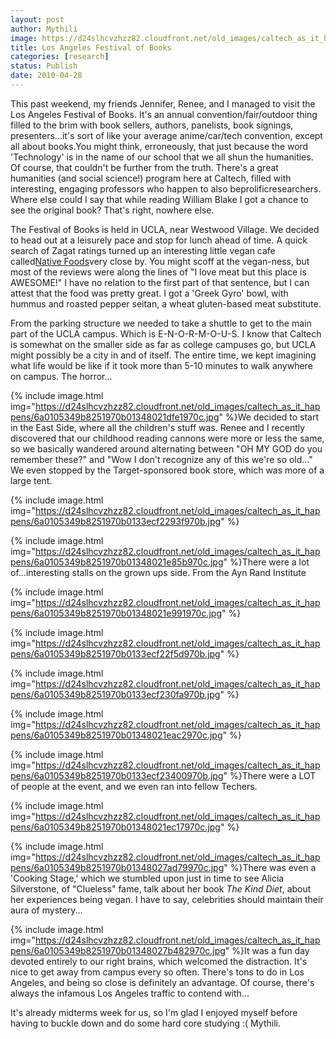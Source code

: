 ```yaml
---
layout: post
author: Mythili
image: https://d24slhcvzhzz82.cloudfront.net/old_images/caltech_as_it_happens/6a0105349b8251970b0133ecf21dd2970b.jpg
title: Los Angeles Festival of Books
categories: [research]
status: Publish
date: 2010-04-28
---
```



This past weekend, my friends Jennifer, Renee, and I managed to visit the Los Angeles Festival of Books. It's an annual convention/fair/outdoor thing filled to the brim with book sellers, authors, panelists, book signings, presenters...it's sort of like your average anime/car/tech convention, except all about books.You might think, erroneously, that just because the word 'Technology' is in the name of our school that we all shun the humanities. Of course, that couldn't be further from the truth. There's a great humanities (and social science!) program here at Caltech, filled with interesting, engaging professors who happen to also beprolificresearchers. Where else could I say that while reading William Blake I got a chance to see the original book? That's right, nowhere else.

The Festival of Books is held in UCLA, near Westwood Village. We decided to head out at a leisurely pace and stop for lunch ahead of time. A quick search of Zagat ratings turned up an interesting little vegan cafe called<a href="https://www.nativefoods.com/">Native Foods</a>very close by. You might scoff at the vegan-ness, but most of the reviews were along the lines of "I love meat but this place is AWESOME!" I have no relation to the first part of that sentence, but I can attest that the food was pretty great. I got a 'Greek Gyro' bowl, with hummus and roasted pepper seitan, a wheat gluten-based meat substitute.

From the parking structure we needed to take a shuttle to get to the main part of the UCLA campus. Which is E-N-O-R-M-O-U-S. I know that Caltech is somewhat on the smaller side as far as college campuses go, but UCLA might possibly be a city in and of itself. The entire time, we kept imagining what life would be like if it took more than 5-10 minutes to walk anywhere on campus. The horror...


{% include image.html img="https://d24slhcvzhzz82.cloudfront.net/old_images/caltech_as_it_happens/6a0105349b8251970b01348021dfe1970c.jpg" %}We decided to start in the East Side, where all the children's stuff was. Renee and I recently discovered that our childhood reading cannons were more or less the same, so we basically wandered around alternating between "OH MY GOD do you remember these?" and "Wow I don't recognize any of this we're so old..." We even stopped by the Target-sponsored book store, which was more of a large tent.


{% include image.html img="https://d24slhcvzhzz82.cloudfront.net/old_images/caltech_as_it_happens/6a0105349b8251970b0133ecf2293f970b.jpg" %}


{% include image.html img="https://d24slhcvzhzz82.cloudfront.net/old_images/caltech_as_it_happens/6a0105349b8251970b01348021e85b970c.jpg" %}There were a lot of...interesting stalls on the grown ups side. From the Ayn Rand Institute

{% include image.html img="https://d24slhcvzhzz82.cloudfront.net/old_images/caltech_as_it_happens/6a0105349b8251970b01348021e991970c.jpg" %}


{% include image.html img="https://d24slhcvzhzz82.cloudfront.net/old_images/caltech_as_it_happens/6a0105349b8251970b0133ecf22f5d970b.jpg" %}


{% include image.html img="https://d24slhcvzhzz82.cloudfront.net/old_images/caltech_as_it_happens/6a0105349b8251970b0133ecf230fa970b.jpg" %}


{% include image.html img="https://d24slhcvzhzz82.cloudfront.net/old_images/caltech_as_it_happens/6a0105349b8251970b01348021eac2970c.jpg" %}


{% include image.html img="https://d24slhcvzhzz82.cloudfront.net/old_images/caltech_as_it_happens/6a0105349b8251970b0133ecf23400970b.jpg" %}There were a LOT of people at the event, and we even ran into fellow Techers.


{% include image.html img="https://d24slhcvzhzz82.cloudfront.net/old_images/caltech_as_it_happens/6a0105349b8251970b01348021ec17970c.jpg" %}


{% include image.html img="https://d24slhcvzhzz82.cloudfront.net/old_images/caltech_as_it_happens/6a0105349b8251970b01348027ad79970c.jpg" %}There was even a 'Cooking Stage,' which we stumbled upon just in time to see Alicia Silverstone, of "Clueless" fame, talk about her book *The Kind Diet*, about her experiences being vegan. I have to say, celebrities should maintain their aura of mystery...


{% include image.html img="https://d24slhcvzhzz82.cloudfront.net/old_images/caltech_as_it_happens/6a0105349b8251970b01348027b482970c.jpg" %}It was a fun day devoted entirely to our right brains, which welcomed the distraction. It's nice to get away from campus every so often. There's tons to do in Los Angeles, and being so close is definitely an advantage. Of course, there's always the infamous Los Angeles traffic to contend with...

It's already midterms week for us, so I'm glad I enjoyed myself before having to buckle down and do some hard core studying :(
Mythili.


